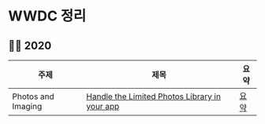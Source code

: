 # WWDC 정리

## 👩‍💻 2020

| 주제               | 제목                                              | 요약     |
| ------------------ | ------------------------------------------------- | -------- |
| Photos and Imaging | [Handle the Limited Photos Library in your app](https://developer.apple.com/videos/play/wwdc2020/10641/) | [요약](https://github.com/Jae-eun/TIL/blob/master/WWDC/2020/Handle%20the%20Limited%20Photos%20Library%20in%20your%20app.md) |

